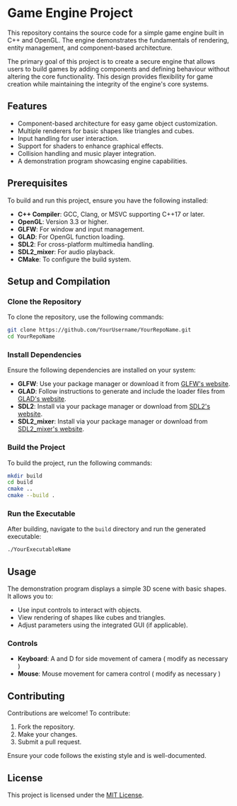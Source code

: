 # Game Engine Project

This repository contains the source code for a simple game engine built in C++ and OpenGL. The engine demonstrates the fundamentals of rendering, entity management, and component-based architecture.

The primary goal of this project is to create a secure engine that allows users to build games by adding components and defining behaviour without altering the core functionality. This design provides flexibility for game creation while maintaining the integrity of the engine's core systems.

## Features

- Component-based architecture for easy game object customization.
- Multiple renderers for basic shapes like triangles and cubes.
- Input handling for user interaction.
- Support for shaders to enhance graphical effects.
- Collision handling and music player integration.
- A demonstration program showcasing engine capabilities.

## Prerequisites

To build and run this project, ensure you have the following installed:

- **C++ Compiler**: GCC, Clang, or MSVC supporting C++17 or later.
- **OpenGL**: Version 3.3 or higher.
- **GLFW**: For window and input management.
- **GLAD**: For OpenGL function loading.
- **SDL2**: For cross-platform multimedia handling.
- **SDL2_mixer**: For audio playback.
- **CMake**: To configure the build system.

## Setup and Compilation

### Clone the Repository
To clone the repository, use the following commands:
```bash
git clone https://github.com/YourUsername/YourRepoName.git
cd YourRepoName
```

### Install Dependencies
Ensure the following dependencies are installed on your system:

- **GLFW**: Use your package manager or download it from [GLFW's website](https://www.glfw.org/).
- **GLAD**: Follow instructions to generate and include the loader files from [GLAD's website](https://gen.glad.sh/).
- **SDL2**: Install via your package manager or download from [SDL2's website](https://libsdl.org/).
- **SDL2_mixer**: Install via your package manager or download from [SDL2_mixer's website](https://libsdl.org/projects/SDL_mixer/).

### Build the Project
To build the project, run the following commands:
```bash
mkdir build
cd build
cmake ..
cmake --build .
```

### Run the Executable
After building, navigate to the `build` directory and run the generated executable:
```bash
./YourExecutableName
```

## Usage

The demonstration program displays a simple 3D scene with basic shapes. It allows you to:

- Use input controls to interact with objects.
- View rendering of shapes like cubes and triangles.
- Adjust parameters using the integrated GUI (if applicable).

### Controls
- **Keyboard**: A and D for side movement of camera ( modify as necessary )
- **Mouse**: Mouse movement for camera control ( modify as necessary )

## Contributing

Contributions are welcome! To contribute:

1. Fork the repository.
2. Make your changes.
3. Submit a pull request.

Ensure your code follows the existing style and is well-documented.

## License

This project is licensed under the [MIT License](LICENSE).
```


